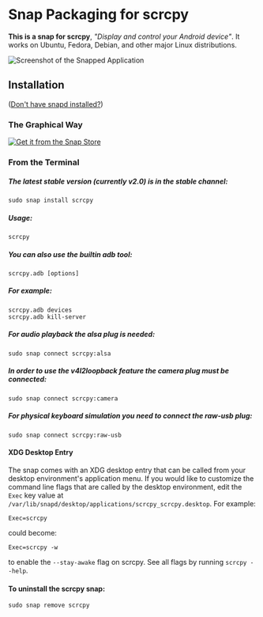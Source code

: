 # Snap Packaging for scrcpy

**This is a snap for scrcpy**, *"Display and control your Android device"*. It works on Ubuntu, Fedora, Debian, and other major Linux distributions.

![Screenshot of the Snapped Application](https://github.com/Genymobile/scrcpy/blob/master/assets/screenshot-debian-600.jpg "Screenshot of the Snapped Application")

## Installation

([Don't have snapd installed?](https://snapcraft.io/docs/core/install))

### The Graphical Way

[![Get it from the Snap Store](https://snapcraft.io/static/images/badges/en/snap-store-black.svg)](https://snapcraft.io/scrcpy)

### From the Terminal

##### The latest stable version (currently v2.0) is in the stable channel:

    sudo snap install scrcpy

##### Usage:

    scrcpy

##### You can also use the builtin adb tool:

    scrcpy.adb [options]

##### For example:

    scrcpy.adb devices
    scrcpy.adb kill-server

##### For audio playback the alsa plug is needed:

    sudo snap connect scrcpy:alsa

##### In order to use the v4l2loopback feature the camera plug must be connected:

    sudo snap connect scrcpy:camera

##### For physical keyboard simulation you need to connect the raw-usb plug:

    sudo snap connect scrcpy:raw-usb

#### XDG Desktop Entry

The snap comes with an XDG desktop entry that can be called from your desktop environment's application menu. If you would like to customize the command line flags that are called by the desktop environment, edit the `Exec` key value at `/var/lib/snapd/desktop/applications/scrcpy_scrcpy.desktop`. For example:

    Exec=scrcpy

could become:

    Exec=scrcpy -w

to enable the `--stay-awake` flag on scrcpy. See all flags by running `scrcpy --help`.

#### To uninstall the scrcpy snap:

    sudo snap remove scrcpy
